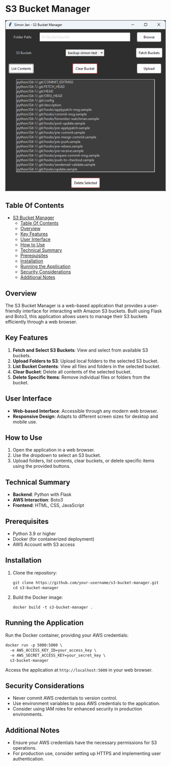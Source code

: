 # S3 Bucket Manager

![S3_Bucket_Manager](Documents/Readme.md/image.png)

## Table Of Contents
- [S3 Bucket Manager](#s3-bucket-manager)
  - [Table Of Contents](#table-of-contents)
  - [Overview](#overview)
  - [Key Features](#key-features)
  - [User Interface](#user-interface)
  - [How to Use](#how-to-use)
  - [Technical Summary](#technical-summary)
  - [Prerequisites](#prerequisites)
  - [Installation](#installation)
  - [Running the Application](#running-the-application)
  - [Security Considerations](#security-considerations)
  - [Additional Notes](#additional-notes)

## Overview

The S3 Bucket Manager is a web-based application that provides a user-friendly interface for interacting with Amazon S3 buckets. Built using Flask and Boto3, this application allows users to manage their S3 buckets efficiently through a web browser.

## Key Features

1. **Fetch and Select S3 Buckets**: View and select from available S3 buckets.
2. **Upload Folders to S3**: Upload local folders to the selected S3 bucket.
3. **List Bucket Contents**: View all files and folders in the selected bucket.
4. **Clear Bucket**: Delete all contents of the selected bucket.
5. **Delete Specific Items**: Remove individual files or folders from the bucket.

## User Interface

- **Web-based Interface**: Accessible through any modern web browser.
- **Responsive Design**: Adapts to different screen sizes for desktop and mobile use.

## How to Use

1. Open the application in a web browser.
2. Use the dropdown to select an S3 bucket.
3. Upload folders, list contents, clear buckets, or delete specific items using the provided buttons.

## Technical Summary

- **Backend**: Python with Flask
- **AWS Interaction**: Boto3
- **Frontend**: HTML, CSS, JavaScript

## Prerequisites

- Python 3.9 or higher
- Docker (for containerized deployment)
- AWS Account with S3 access

## Installation

1. Clone the repository:
   ```
   git clone https://github.com/your-username/s3-bucket-manager.git
   cd s3-bucket-manager
   ```

2. Build the Docker image:
   ```
   docker build -t s3-bucket-manager .
   ```

## Running the Application

Run the Docker container, providing your AWS credentials:

```
docker run -p 5000:5000 \
  -e AWS_ACCESS_KEY_ID=your_access_key \
  -e AWS_SECRET_ACCESS_KEY=your_secret_key \
  s3-bucket-manager
```

Access the application at `http://localhost:5000` in your web browser.

## Security Considerations

- Never commit AWS credentials to version control.
- Use environment variables to pass AWS credentials to the application.
- Consider using IAM roles for enhanced security in production environments.

## Additional Notes

- Ensure your AWS credentials have the necessary permissions for S3 operations.
- For production use, consider setting up HTTPS and implementing user authentication.
